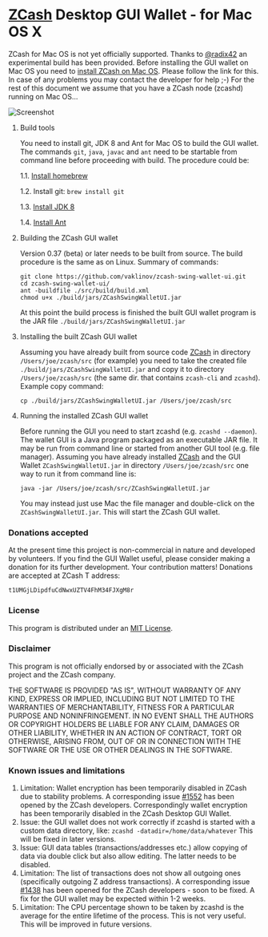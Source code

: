 # [ZCash](https://z.cash/) Desktop GUI Wallet - for Mac OS X

ZCash for Mac OS is not yet officially supported. Thanks to [@radix42](https://github.com/radix42) an experimental build has been provided.
Before installing the GUI wallet on Mac OS you need to [install ZCash on Mac OS](https://github.com/radix42/zcash/wiki/Mac-User-Guide).
Please follow the link for this. In case of any problems you may contact the developer for help ;-)
For the rest of this document we assume that you have a ZCash node (zcashd) running on Mac OS...

![Screenshot](https://github.com/vaklinov/zcash-swing-wallet-ui/raw/master/docs/ZCashWalletMac.png "ZCash on Mac")

1. Build tools

   You need to install git, JDK 8 and Ant for Mac OS to build the GUI wallet. The commands 
   `git`, `java`, `javac` and `ant` need to be startable from command line before proceeding with 
   build. The procedure could be:

   1.1. [Install homebrew](http://brew.sh/)

   1.2. Install git: `brew install git`

   1.3. [Install JDK 8](https://docs.oracle.com/javase/8/docs/technotes/guides/install/mac_jdk.html)

   1.4. [Install Ant](http://www.admfactory.com/how-to-install-apache-ant-on-mac-os-x/)

2. Building the ZCash GUI wallet

   Version 0.37 (beta) or later needs to be built from source. The build procedure is the same as on Linux. 
   Summary of commands:
   ```
   git clone https://github.com/vaklinov/zcash-swing-wallet-ui.git
   cd zcash-swing-wallet-ui/
   ant -buildfile ./src/build/build.xml
   chmod u+x ./build/jars/ZCashSwingWalletUI.jar
   ```
   At this point the build process is finished the built GUI wallet program is the JAR 
   file `./build/jars/ZCashSwingWalletUI.jar`

3. Installing the built ZCash GUI wallet

   Assuming you have already built from source code [ZCash](https://z.cash/) in directory `/Users/joe/zcash/src` (for 
   example) you need to take the created file `./build/jars/ZCashSwingWalletUI.jar` and copy it 
   to directory `/Users/joe/zcash/src` (the same dir. that contains `zcash-cli` and `zcashd`). Example copy command:
   ```
   cp ./build/jars/ZCashSwingWalletUI.jar /Users/joe/zcash/src    
   ```

4. Running the installed ZCash GUI wallet

   Before running the GUI you need to start zcashd (e.g. `zcashd --daemon`). The wallet GUI is a Java program packaged 
   as an executable JAR file. It may be run from command line or started from another GUI tool (e.g. file manager). 
   Assuming you have already installed [ZCash](https://z.cash/) and the GUI Wallet `ZCashSwingWalletUI.jar` in 
   directory `/Users/joe/zcash/src` one way to run it from command line is:
   ```
   java -jar /Users/joe/zcash/src/ZCashSwingWalletUI.jar
   ```
   You may instead just use Mac the file manager and double-click on the `ZCashSwingWalletUI.jar`. 
   This will start the ZCash GUI wallet.

### Donations accepted
At the present time this project is non-commercial in nature and developed by volunteers. If you find the GUI
Wallet useful, please consider making a donation for its further development. Your contribution matters! Donations 
are accepted at ZCash T address:
```
t1UMGjLDipdfuCdNwxUZTV4FhM34FJXgM8r
```

### License
This program is distributed under an [MIT License](https://github.com/vaklinov/zcash-swing-wallet-ui/raw/master/LICENSE).

### Disclaimer
This program is not officially endorsed by or associated with the ZCash project and the ZCash company.

THE SOFTWARE IS PROVIDED "AS IS", WITHOUT WARRANTY OF ANY KIND, EXPRESS OR
IMPLIED, INCLUDING BUT NOT LIMITED TO THE WARRANTIES OF MERCHANTABILITY,
FITNESS FOR A PARTICULAR PURPOSE AND NONINFRINGEMENT. IN NO EVENT SHALL THE
AUTHORS OR COPYRIGHT HOLDERS BE LIABLE FOR ANY CLAIM, DAMAGES OR OTHER
LIABILITY, WHETHER IN AN ACTION OF CONTRACT, TORT OR OTHERWISE, ARISING FROM,
OUT OF OR IN CONNECTION WITH THE SOFTWARE OR THE USE OR OTHER DEALINGS IN THE
SOFTWARE.

### Known issues and limitations

1. Limitation: Wallet encryption has been temporarily disabled in ZCash due to stability problems. A corresponding issue 
[#1552](https://github.com/zcash/zcash/issues/1552) has been opened by the ZCash developers. Correspondingly
wallet encryption has been temporarily disabled in the ZCash Desktop GUI Wallet.
1. Issue: the GUI wallet does not work correctly if zcashd is started with a custom data directory, like:
`zcashd -datadir=/home/data/whatever` This will be fixed in later versions.
1. Issue: GUI data tables (transactions/addresses etc.) allow copying of data via double click but also allow editing. 
The latter needs to be disabled. 
1. Limitation: The list of transactions does not show all outgoing ones (specifically outgoing Z address 
transactions). A corresponding issue [#1438](https://github.com/zcash/zcash/issues/1438) has been opened 
for the ZCash developers - soon to be fixed. A fix for the GUI wallet may be expected within 1-2 weeks. 
1. Limitation: The CPU percentage shown to be taken by zcashd is the average for the entire lifetime of the process. 
This is not very useful. This will be improved in future versions.
